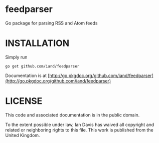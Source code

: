 feedparser
==========

Go package for parsing RSS and Atom feeds


INSTALLATION
============

Simply run

	go get github.com/iand/feedparser

Documentation is at [http://go.pkgdoc.org/github.com/iand/feedparser](http://go.pkgdoc.org/github.com/iand/feedparser)

LICENSE
=======
This code and associated documentation is in the public domain.

To the extent possible under law, Ian Davis has waived all copyright
and related or neighboring rights to this file. This work is published 
from the United Kingdom. 